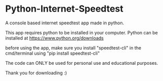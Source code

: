# Python-Internet-Speedtest
A console based internet speedtest app made in python. 

This app requires python to be installed in your computer. Python can be installed at https://www.python.org/downloads

before using the app, make sure you install "speedtest-cli" in the cmd/terminal using "pip install speedtest-cli"

The code can ONLY be used for personal use and educational purposes.

Thank you for downloading :)
